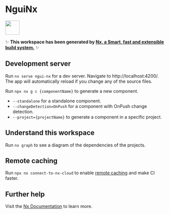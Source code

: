 # NguiNx

<a alt="Nx logo" href="https://nx.dev" target="_blank" rel="noreferrer"><img src="https://raw.githubusercontent.com/nrwl/nx/master/images/nx-logo.png" width="45"></a>

✨ **This workspace has been generated by [Nx, a Smart, fast and extensible build system.](https://nx.dev)** ✨

## Development server

Run `nx serve ngui-nx` for a dev server. Navigate to http://localhost:4200/. The app will automatically reload if you change any of the source files.

Run `npx nx g c {componentName}` to generate a new component.
- `--standalone` for a standalone component.
- `--changeDetection=OnPush` for a component with OnPush change detection.
- `--project={projectName}` to generate a component in a specific project.

## Understand this workspace

Run `nx graph` to see a diagram of the dependencies of the projects.

## Remote caching

Run `npx nx connect-to-nx-cloud` to enable [remote caching](https://nx.app) and make CI faster.

## Further help

Visit the [Nx Documentation](https://nx.dev) to learn more.
